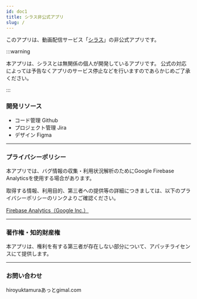 ```yaml
---
id: doc1
title: シラス非公式アプリ
slug: /
---
```


このアプリは、動画配信サービス「[シラス](https://shirasu.io/)」の非公式アプリです。

:::warning

本アプリは、シラスとは無関係の個人が開発しているアプリです。
公式の対応によっては予告なくアプリのサービス停止などを行いますのであらかじめご了承ください。

:::

### 開発リソース
- コード管理 Github
- プロジェクト管理 Jira
- デザイン Figma

---

### プライバシーポリシー

本アプリでは、バグ情報の収集・利用状況解析のためにGoogle Firebase Analyticsを使用する場合があります。

取得する情報、利用目的、第三者への提供等の詳細につきましては、以下のプライバシーポリシーのリンクよりご確認ください。

[Firebase Analytics（Google Inc.）](https://policies.google.com/privacy)

---

### 著作権・知的財産権

本アプリは、権利を有する第三者が存在しない部分について、アパッチライセンスにて提供します。

---

### お問い合わせ

hiroyuktamuraあっとgimal.com